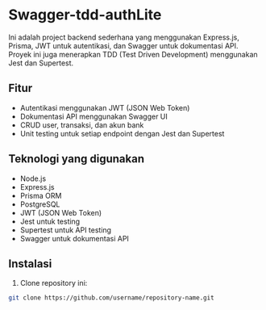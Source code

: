 # Swagger-tdd-authLite

Ini adalah project backend sederhana yang menggunakan Express.js, Prisma, JWT untuk autentikasi, dan Swagger untuk dokumentasi API. Proyek ini juga menerapkan TDD (Test Driven Development) menggunakan Jest dan Supertest.

## Fitur

- Autentikasi menggunakan JWT (JSON Web Token)
- Dokumentasi API menggunakan Swagger UI
- CRUD user, transaksi, dan akun bank
- Unit testing untuk setiap endpoint dengan Jest dan Supertest

## Teknologi yang digunakan

- Node.js
- Express.js
- Prisma ORM
- PostgreSQL
- JWT (JSON Web Token)
- Jest untuk testing
- Supertest untuk API testing
- Swagger untuk dokumentasi API

## Instalasi

1. Clone repository ini:

```bash
git clone https://github.com/username/repository-name.git
```
